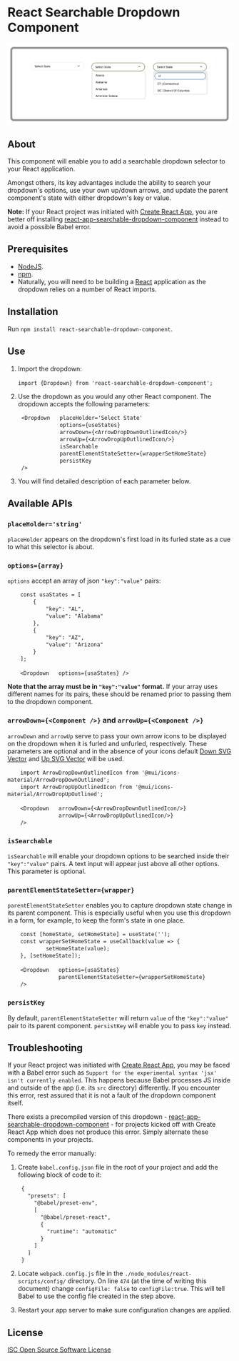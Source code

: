 # React Searchable Dropdown Component

![Dropdown](./assets/dropdown.png "Dropdown presentation")

## About
This component will enable you to add a searchable dropdown selector to your React application. 

Amongst others, its key advantages include the ability to search your dropdown's options, use your own up/down arrows, and update the parent component's state with either dropdown's key or value. 

**Note:** If your React project was initiated with [Create React App](https://create-react-app.dev/), you are better off installing [react-app-searchable-dropdown-component](https://www.npmjs.com/package/react-app-searchable-dropdown-component) instead to avoid a possible Babel error.


## Prerequisites
- [NodeJS](https://nodejs.org/en/).
- [npm](https://www.npmjs.com/).
- Naturally, you will need to be building a [React](https://reactjs.org/) application as the dropdown relies on a number of React imports.

## Installation 
Run `npm install react-searchable-dropdown-component`.

## Use
1. Import the dropdown:

    `import {Dropdown} from 'react-searchable-dropdown-component';`
    
1. Use the dropdown as you would any other React component. The dropdown accepts the following parameters:

        <Dropdown   placeHolder='Select State'
                    options={useStates}
                    arrowDown={<ArrowDropDownOutlinedIcon/>}
                    arrowUp={<ArrowDropUpOutlinedIcon/>}
                    isSearchable
                    parentElementStateSetter={wrapperSetHomeState}
                    persistKey
        />
                             
1. You will find detailed description of each parameter below.

## Available APIs

### `placeHolder='string'`
`placeHolder` appears on the dropdown's first load in its furled state as a cue to what this selector is about.

### `options={array}`
`options` accept an array of json `"key":"value"` pairs:

        const usaStates = [
            {
                "key": "AL",
                "value": "Alabama"
            },
            {
                "key": "AZ",
                "value": "Arizona"
            }
        ];    
        
        <Dropdown   options={usaStates} />

**Note that the array must be in `"key":"value"` format.** If your array uses different names for its pairs, these should be renamed prior to passing them to the dropdown component.

### `arrowDown={<Component />}` and `arrowUp={<Component />}`
`arrowDown` and `arrowUp` serve to pass your own arrow icons to be displayed on the dropdown when it is furled and unfurled, respectively. These parameters are optional and in the absence of your icons default [Down SVG Vector](https://www.svgrepo.com/svg/430918/down) and [Up SVG Vector](https://www.svgrepo.com/svg/431354/up) will be used. 

        import ArrowDropDownOutlinedIcon from '@mui/icons-material/ArrowDropDownOutlined';
        import ArrowDropUpOutlinedIcon from '@mui/icons-material/ArrowDropUpOutlined';
        
        <Dropdown   arrowDown={<ArrowDropDownOutlinedIcon/>}
                    arrowUp={<ArrowDropUpOutlinedIcon/>}
        />

### `isSearchable`
`isSearchable` will enable your dropdown options to be searched inside their `"key":"value"` pairs. A text input will appear just above all other options. This parameter is optional.

### `parentElementStateSetter={wrapper}`
`parentElementStateSetter` enables you to capture dropdown state change in its parent component. This is especially useful when you use this dropdown in a form, for example, to keep the form's state in one place.

        const [homeState, setHomeState] = useState('');
        const wrapperSetHomeState = useCallback(value => {
                setHomeState(value);
        }, [setHomeState]);
        
        <Dropdown   options={usaStates}
                    parentElementStateSetter={wrapperSetHomeState} 
        />

### `persistKey`
By default, `parentElementStateSetter` will return `value` of the `"key":"value"` pair to its parent component. `persistKey` will enable you to pass `key` instead. 

## Troubleshooting

If your React project was initiated with [Create React App](https://create-react-app.dev/), you may be faced with a Babel error such as `Support for the experimental syntax 'jsx' isn't currently enabled`. This happens because Babel processes JS inside and outside of the app (i.e. its `src` directory) differently. If you encounter this error, rest assured that it is not a fault of the dropdown component itself.

There exists a precompiled version of this dropdown - [react-app-searchable-dropdown-component](https://www.npmjs.com/package/react-app-searchable-dropdown-component) - for projects kicked off with Create React App which does not produce this error. Simply alternate these components in your projects.

To remedy the error manually:
1. Create `babel.config.json` file in the root of your project and add the following block of code to it:

        {
          "presets": [
            "@babel/preset-env",
            [
              "@babel/preset-react",
              {
                "runtime": "automatic"
              }
            ]
          ]
        }

2. Locate `webpack.config.js` file in the `./node_modules/react-scripts/config/` directory. On line `474` (at the time of writing this document) change `configFile: false` to `configFile:true`. This will tell Babel to use the config file created in the step above.
3. Restart your app server to make sure configuration changes are applied. 

## License
[ISC Open Source Software License](https://www.isc.org/licenses/)
